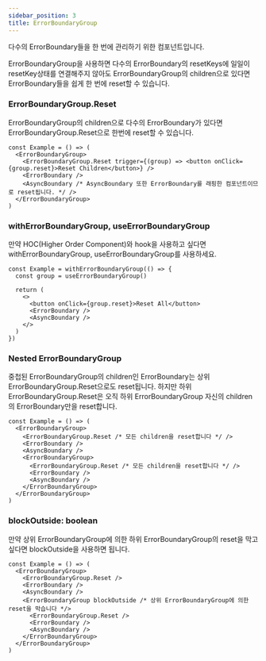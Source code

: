 ```yaml
---
sidebar_position: 3
title: ErrorBoundaryGroup
---
```


다수의 ErrorBoundary들을 한 번에 관리하기 위한 컴포넌트입니다.

ErrorBoundaryGroup을 사용하면 다수의 ErrorBoundary의 resetKeys에 일일이 resetKey상태를 연결해주지 않아도 ErrorBoundaryGroup의 children으로 있다면 ErrorBoundary들을 쉽게 한 번에 reset할 수 있습니다.

### ErrorBoundaryGroup.Reset

ErrorBoundaryGroup의 children으로 다수의 ErrorBoundary가 있다면 ErrorBoundaryGroup.Reset으로 한번에 reset할 수 있습니다.

```tsx
const Example = () => (
  <ErrorBoundaryGroup>
    <ErrorBoundaryGroup.Reset trigger={(group) => <button onClick={group.reset}>Reset Children</button>} />
    <ErrorBoundary />
    <AsyncBoundary /* AsyncBoundary 또한 ErrorBoundary를 래핑한 컴포넌트이므로 reset됩니다. */ />
  </ErrorBoundaryGroup>
)
```

### withErrorBoundaryGroup, useErrorBoundaryGroup

만약 HOC(Higher Order Component)와 hook을 사용하고 싶다면 withErrorBoundaryGroup, useErrorBoundaryGroup를 사용하세요.

```tsx
const Example = withErrorBoundaryGroup(() => {
  const group = useErrorBoundaryGroup()

  return (
    <>
      <button onClick={group.reset}>Reset All</button>
      <ErrorBoundary />
      <AsyncBoundary />
    </>
  )
})
```

### Nested ErrorBoundaryGroup

중첩된 ErrorBoundaryGroup의 children인 ErrorBoundary는 상위 ErrorBoundaryGroup.Reset으로도 reset됩니다. 하지만 하위 ErrorBoundaryGroup.Reset은 오직 하위 ErrorBoundaryGroup 자신의 children의 ErrorBoundary만을 reset합니다.

```tsx
const Example = () => (
  <ErrorBoundaryGroup>
    <ErrorBoundaryGroup.Reset /* 모든 children을 reset합니다 */ />
    <ErrorBoundary />
    <AsyncBoundary />
    <ErrorBoundaryGroup>
      <ErrorBoundaryGroup.Reset /* 모든 children을 reset합니다 */ />
      <ErrorBoundary />
      <AsyncBoundary />
    </ErrorBoundaryGroup>
  </ErrorBoundaryGroup>
)
```

### blockOutside: boolean

만약 상위 ErrorBoundaryGroup에 의한 하위 ErrorBoundaryGroup의 reset을 막고 싶다면 blockOutside을 사용하면 됩니다.

```tsx
const Example = () => (
  <ErrorBoundaryGroup>
    <ErrorBoundaryGroup.Reset />
    <ErrorBoundary />
    <AsyncBoundary />
    <ErrorBoundaryGroup blockOutside /* 상위 ErrorBoundaryGroup에 의한 reset을 막습니다 */>
      <ErrorBoundaryGroup.Reset />
      <ErrorBoundary />
      <AsyncBoundary />
    </ErrorBoundaryGroup>
  </ErrorBoundaryGroup>
)
```
